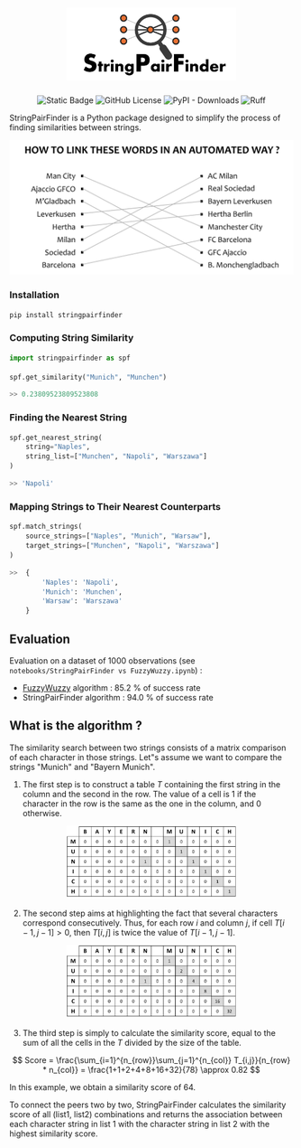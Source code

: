 <div align="center">

<h1 align="center">
  <a><img src="https://github.com/AntoinePinto/StringPairFinder/blob/master/img/logo.png?raw=true" width="300"></a>
</h1>

![Static Badge](https://img.shields.io/badge/python->3.7-blue)
![GitHub License](https://img.shields.io/github/license/AntoinePinto/StringPairFinder)
![PyPI - Downloads](https://img.shields.io/pypi/dm/stringpairfinder)
![Ruff](https://img.shields.io/endpoint?url=https://raw.githubusercontent.com/astral-sh/ruff/main/assets/badge/v2.json)

</div>

StringPairFinder is a Python package designed to simplify the process of finding similarities between strings.

<p align="center">
  <img src="https://github.com/AntoinePinto/StringPairFinder/blob/master/img/problematic.png?raw=true" alt="drawing" width="600"/>
</p>

### Installation

```python
pip install stringpairfinder
```

### Computing String Similarity

```python
import stringpairfinder as spf

spf.get_similarity("Munich", "Munchen")
```

```python
>> 0.23809523809523808
```

### Finding the Nearest String

```python
spf.get_nearest_string(
    string="Naples",
    string_list=["Munchen", "Napoli", "Warszawa"]
)
```

```python
>> 'Napoli'
```

### Mapping Strings to Their Nearest Counterparts

```python
spf.match_strings(
    source_strings=["Naples", "Munich", "Warsaw"],
    target_strings=["Munchen", "Napoli", "Warszawa"]
)
```

```python
>>  {
        'Naples': 'Napoli',
        'Munich': 'Munchen',
        'Warsaw': 'Warszawa'
    }
```

## Evaluation

Evaluation on a dataset of 1000 observations (see `notebooks/StringPairFinder vs FuzzyWuzzy.ipynb`) :
* [FuzzyWuzzy](https://github.com/seatgeek/thefuzz) algorithm : 85.2 % of success rate
* StringPairFinder algorithm : 94.0 % of success rate

## What is the algorithm ?

The similarity search between two strings consists of a matrix comparison of each character in those strings. Let"s assume we want to compare the strings "Munich" and "Bayern Munich". 

1. The first step is to construct a table $T$ containing the first string in the column and the second in the row. The value of a cell is 1 if the character in the row is the same as the one in the column, and 0 otherwise.

<p align="center">
  <img src="https://github.com/AntoinePinto/StringPairFinder/blob/master/img/step1.png?raw=true" alt="drawing" width="300"/>
</p>

2. The second step aims at highlighting the fact that several characters correspond consecutively. Thus, for each row $i$ and column $j$, if cell $T[i-1, j-1] > 0$, then $T[i, j]$ is twice the value of $T[i-1, j-1]$.

<p align="center">
  <img src="https://github.com/AntoinePinto/StringPairFinder/blob/master/img/step2.png?raw=true" alt="drawing" width="300"/>
</p>

3. The third step is simply to calculate the similarity score, equal to the sum of all the cells in the $T$ divided by the size of the table.

$$ Score = \frac{\sum_{i=1}^{n_{row}}\sum_{j=1}^{n_{col}} T_{i,j}}{n_{row} * n_{col}}  = \frac{1+1+2+4+8+16+32}{78} \approx 0.82 $$

In this example, we obtain a similarity score of 64.

To connect the peers two by two, StringPairFinder calculates the similarity score of all (list1, list2) combinations and returns the association between each character string in list 1 with the character string in list 2 with the highest similarity score.